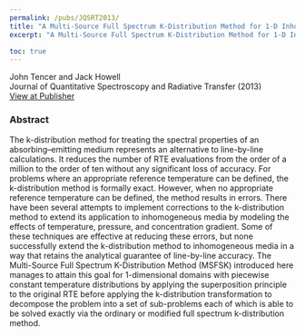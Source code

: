 ```yaml
---
permalink: /pubs/JQSRT2013/
title: "A Multi-Source Full Spectrum K-Distribution Method for 1-D Inhomogeneous Media"
excerpt: "A Multi-Source Full Spectrum K-Distribution Method for 1-D Inhomogeneous Media"

toc: true
---
```


John Tencer and Jack Howell  
Journal of Quantitative Spectroscopy and Radiative Transfer (2013)  
[View at Publisher](https://www.sciencedirect.com/science/article/pii/S0022407313002914)  

### Abstract

The k-distribution method for treating the spectral properties of an absorbing–emitting medium represents an alternative to line-by-line calculations. It reduces the number of RTE evaluations from the order of a million to the order of ten without any significant loss of accuracy. For problems where an appropriate reference temperature can be defined, the k-distribution method is formally exact. However, when no appropriate reference temperature can be defined, the method results in errors. There have been several attempts to implement corrections to the k-distribution method to extend its application to inhomogeneous media by modeling the effects of temperature, pressure, and concentration gradient. Some of these techniques are effective at reducing these errors, but none successfully extend the k-distribution method to inhomogeneous media in a way that retains the analytical guarantee of line-by-line accuracy. The Multi-Source Full Spectrum K-Distribution Method (MSFSK) introduced here manages to attain this goal for 1-dimensional domains with piecewise constant temperature distributions by applying the superposition principle to the original RTE before applying the k-distribution transformation to decompose the problem into a set of sub-problems each of which is able to be solved exactly via the ordinary or modified full spectrum k-distribution method.